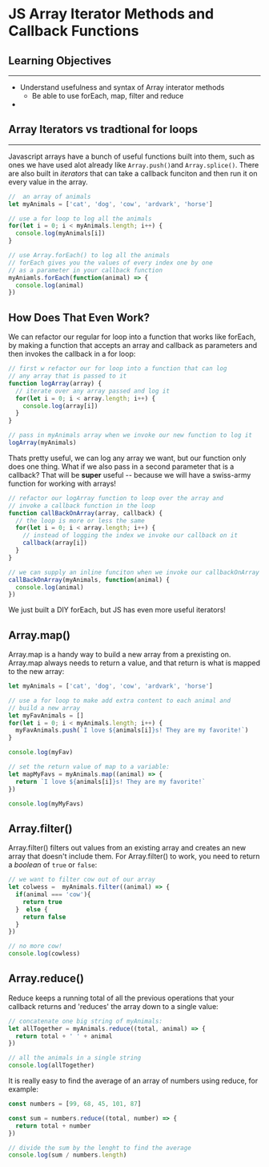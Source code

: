 # JS Array Iterator Methods and Callback Functions

## Learning Objectives
___

* Understand usefulness and syntax of Array interator methods
  * Be able to use forEach, map, filter and reduce
* 

## Array Iterators vs tradtional for loops
___

Javascript arrays have a bunch of useful functions built into them, such as ones we have used alot already like `Array.push()`and `Array.splice()`. There are also built in *iterators* that can take a callback funciton and then run it on every value in the array.

```javascript
//  an array of animals
let myAnimals = ['cat', 'dog', 'cow', 'ardvark', 'horse']

// use a for loop to log all the animals
for(let i = 0; i < myAnimals.length; i++) {
  console.log(myAnimals[i])
}

// use Array.forEach() to log all the animals
// forEach gives you the values of every index one by one 
// as a parameter in your callback function
myAniamls.forEach(function(animal) => {
  console.log(animal)
})
```

## How Does That Even Work? 

We can refactor our regular for loop into a function that works like forEach, by making a function that accepts an array and callback as parameters and then invokes the callback in a for loop:

```javascript
// first w refactor our for loop into a function that can log 
// any array that is passed to it
function logArray(array) {
  // iterate over any array passed and log it
  for(let i = 0; i < array.length; i++) {
    console.log(array[i])
  }
}

// pass in myAnimals array when we invoke our new function to log it
logArray(myAnimals)
```

Thats pretty useful, we can log any array we want, but our function only does one thing. What if we also pass in a second parameter that is a callback? That will be **super** useful -- because we will have a swiss-army function for working with arrays!

```javascript
// refactor our logArray function to loop over the array and
// invoke a callback function in the loop
function callBackOnArray(array, callback) {
  // the loop is more or less the same
  for(let i = 0; i < array.length; i++) {
    // instead of logging the index we invoke our callback on it
    callback(array[i])
  }
}

// we can supply an inline funciton when we invoke our callbackOnArray function
callBackOnArray(myAnimals, function(animal) {
  console.log(animal)
})

```

We just built a DIY forEach, but JS has even more useful iterators!

## Array.map()

Array.map is a handy way to build a new array from a prexisting on. Array.map always needs to return a value, and that return is what is mapped to the new array:

```javascript
let myAnimals = ['cat', 'dog', 'cow', 'ardvark', 'horse']

// use a for loop to make add extra content to each animal and 
// build a new array 
let myFavAnimals = []
for(let i = 0; i < myAnimals.length; i++) {
  myFavAnimals.push(`I love ${animals[i]}s! They are my favorite!`)
}

console.log(myFav)

// set the return value of map to a variable:
let mapMyFavs = myAnimals.map((animal) => {
  return `I love ${animals[i]}s! They are my favorite!`
})

console.log(myMyFavs)
```

  ## Array.filter() 

Array.filter() filters out values from an existing array and creates an new array that doesn't include them. For Array.filter() to work, you need to return a *boolean* of `true` or `false`:

```javascript
// we want to filter cow out of our array
let colwess =  myAnimals.filter((animal) => {
  if(animal === 'cow'){
    return true
  }  else {
    return false
  }
}) 

// no more cow!
console.log(cowless)
```

## Array.reduce()

Reduce keeps a running total of all the previous operations that your callback returns and 'reduces' the array down to a single value:

```javascript
// concatenate one big string of myAnimals:
let allTogether = myAnimals.reduce((total, animal) => {
  return total + ' ' + animal
})

// all the animals in a single string
console.log(allTogether)
```

It is really easy to find the average of an array of numbers using reduce, for example:

```javascript
const numbers = [99, 68, 45, 101, 87]

const sum = numbers.reduce((total, number) => {
  return total + number
})

// divide the sum by the lenght to find the average
console.log(sum / numbers.length)
```


